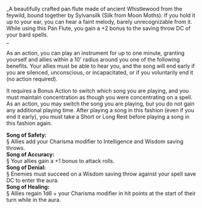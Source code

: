 
_A beautifully crafted pan flute made of ancient Whistlewood from the feywild, bound together by Sylvansilk (Silk from Moon Moths). If you hold it up to your ear, you can hear a faint melody, barely unrecognizable from it. While using this Pan Flute, you gain a +2 bonus to the saving throw DC of your bard spells.  
_

As an action, you can play an instrument for up to one minute, granting yourself and allies within a 10' radius around you one of the following benefits. Your allies must be able to hear you, and the song will end early if you are silenced, unconscious, or incapacitated, or if you voluntarily end it (no action required). 

It requires a Bonus Action to switch which song you are playing, and you must maintain concentration as though you were concentrating on a spell. As an action, you may switch the song you are playing, but you do not gain any additional playing time. After playing a song in this fashion (even if you end it early), you must take a Short or Long Rest before playing a song in this fashion again.

**Song of Safety:**  
§ Allies add your Charisma modifier to Intelligence and Wisdom saving throws.  
**Song of Accuracy:**  
§ Your allies gain a +1 bonus to attack rolls.  
**Song of Denial:**  
§ Enemies must succeed on a Wisdom saving throw against your spell save DC to enter the aura.  
**Song of Healing:**  
§ Allies regain 1d6 + your Charisma modifier in hit points at the start of their turn while in the aura.